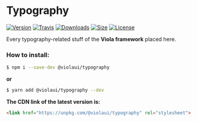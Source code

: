 # Typography

[![Version][Version]](https://www.npmjs.com/package/@violaui/typography)
[![Travis][Travis]](https://travis-ci.org/violaui/typography)
[![Downloads][Downloads]](https://www.npmjs.com/package/@violaui/typography)
[![Size][Size]](https://unpkg.com/@violaui/typography)
[![License][License]](https://github.com/violaui/typography/blob/master/LICENSE)

Every typography-related stuff of the __Viola framework__ placed here.

### How to install:

```bash
$ npm i --save-dev @violaui/typography
```

__or__

```bash
$ yarn add @violaui/typography --dev
```

__The CDN link of the latest version is:__

```html
<link href="https://unpkg.com/@violaui/typography" rel="stylesheet">
```


[Version]: https://img.shields.io/npm/v/@violaui/typography.svg?style=flat-square
[Travis]: https://img.shields.io/travis/violaui/typography.svg?style=flat-square
[Downloads]: https://img.shields.io/npm/dt/@violaui/typography.svg?style=flat-square
[Size]: https://img.shields.io/bundlephobia/minzip/@violaui/typography.svg?style=flat-square
[License]: https://img.shields.io/github/license/violaui/typography.svg?color=%23aa55aa&style=flat-square
